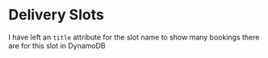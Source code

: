 # Delivery Slots

I have left an `title` attribute for the slot name to show many bookings there are for this slot in DynamoDB
